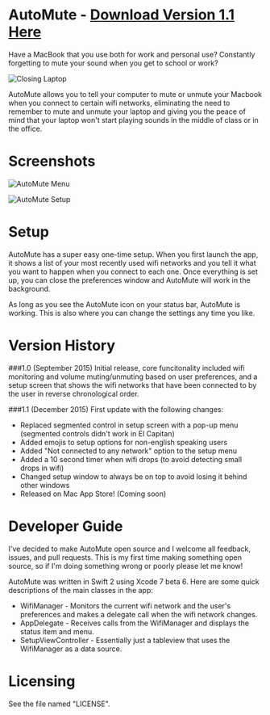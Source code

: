 # AutoMute - [Download Version 1.1 Here](http://bit.ly/AutoMute1-1)

Have a MacBook that you use both for work and personal use? Constantly forgetting to mute your sound when you get to school or work?

![Closing Laptop](http://giant.gfycat.com/ConsciousFeminineIrukandjijellyfish.gif)

AutoMute allows you to tell your computer to mute or unmute your Macbook when you connect to certain wifi networks, eliminating the need to remember to mute and unmute your laptop and giving you the peace of mind that your laptop won't start playing sounds in the middle of class or in the office.

# Screenshots
![AutoMute Menu](http://i.imgur.com/RwcPhqf.png)

![AutoMute Setup](http://i.imgur.com/nHRbwHH.png)

# Setup
AutoMute has a super easy one-time setup. When you first launch the app, it shows a list of your most recently used wifi networks and you tell it what you want to happen when you connect to each one. Once everything is set up, you can close the preferences window and AutoMute will work in the background. 

As long as you see the AutoMute icon on your status bar, AutoMute is working. This is also where you can change the settings any time you like.

# Version History
###1.0 (September 2015)
Initial release, core funcitonality included wifi monitoring and volume muting/unmuting based on user preferences, and a setup screen that shows the wifi networks that have been connected to by the user in reverse chronological order.

###1.1 (December 2015)
First update with the following changes:
- Replaced segmented control in setup screen with a pop-up menu (segmented controls didn't work in El Capitan)
- Added emojis to setup options for non-english speaking users
- Added "Not connected to any network" option to the setup menu
- Added a 10 second timer when wifi drops (to avoid detecting small drops in wifi)
- Changed setup window to always be on top to avoid losing it behind other windows
- Released on Mac App Store! (Coming soon)

# Developer Guide
I've decided to make AutoMute open source and I welcome all feedback, issues, and pull requests. This is my first time making something open source, so if I'm doing something wrong or poorly please let me know!

AutoMute was written in Swift 2 using Xcode 7 beta 6. Here are some quick descriptions of the main classes in the app:

- WifiManager - Monitors the current wifi network and the user's preferences and makes a delegate call when the wifi network changes.
- AppDelegate - Receives calls from the WifiManager and displays the status item and menu.
- SetupViewController - Essentially just a tableview that uses the WifiManager as a data source.

# Licensing
See the file named "LICENSE".
